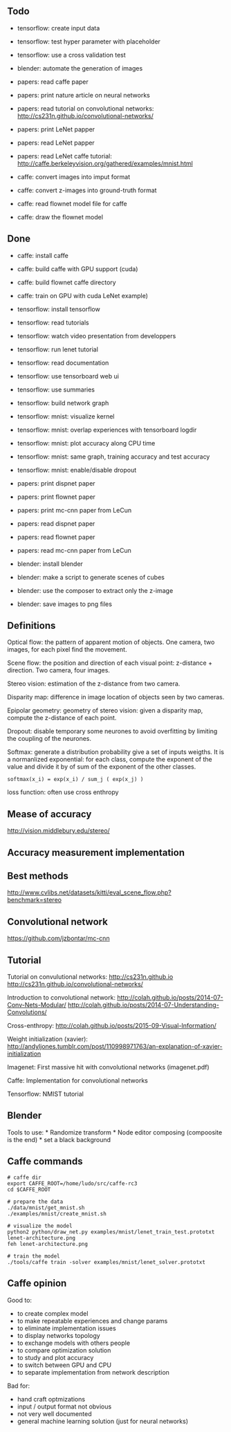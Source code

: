 ## Todo

* tensorflow: create input data
* tensorflow: test hyper parameter with placeholder
* tensorflow: use a cross validation test

* blender: automate the generation of images

* papers: read caffe paper
* papers: print nature article on neural networks
* papers: read tutorial on convolutional networks: http://cs231n.github.io/convolutional-networks/
* papers: print LeNet papper
* papers: read LeNet papper
* papers: read LeNet caffe tutorial:  http://caffe.berkeleyvision.org/gathered/examples/mnist.html

* caffe: convert images into imput format
* caffe: convert z-images into ground-truth format
* caffe: read flownet model file for caffe
* caffe: draw the flownet model

## Done

* caffe: install caffe
* caffe: build caffe with GPU support (cuda)
* caffe: build flownet caffe directory
* caffe: train on GPU with cuda LeNet example)

* tensorflow: install tensorflow
* tensorflow: read tutorials
* tensorflow: watch video presentation from developpers
* tensorflow: run lenet tutorial
* tensorflow: read documentation
* tensorflow: use tensorboard web ui
* tensorflow: use summaries
* tensorflow: build network graph 
* tensorflow: mnist: visualize kernel
* tensorflow: mnist: overlap experiences with tensorboard logdir
* tensorflow: mnist: plot accuracy along CPU time
* tensorflow: mnist: same graph, training accuracy and test accuracy
* tensorflow: mnist: enable/disable dropout

* papers: print dispnet paper
* papers: print flownet paper
* papers: print mc-cnn paper from LeCun
* papers: read dispnet paper
* papers: read flownet paper
* papers: read mc-cnn paper from LeCun

* blender: install blender
* blender: make a script to generate scenes of cubes
* blender: use the composer to extract only the z-image
* blender: save images to png files


## Definitions

Optical flow: the pattern of apparent motion of
objects. One camera, two images, for each pixel find the movement.

Scene flow: the position and direction of each visual point:
z-distance + direction. Two camera, four images.

Stereo vision: estimation of the z-distance from two camera.

Disparity map: difference in image location of objects seen by two
cameras.

Epipolar geometry: geometry of stereo vision: given a disparity map,
compute the z-distance of each point.

Dropout: disable temporary some neurones to avoid overfitting by
limiting the coupling of the neurones.

Softmax: generate a distribution probability give a set of inputs
weigths. It is a normanlized exponential: for each class, compute the
exponent of the value and divide it by of sum of the exponent of the
other classes.

	softmax(x_i) = exp(x_i) / sum_j ( exp(x_j) )


loss function: often use cross enthropy



## Mease of accuracy

http://vision.middlebury.edu/stereo/

## Accuracy measurement implementation

## Best methods

http://www.cvlibs.net/datasets/kitti/eval_scene_flow.php?benchmark=stereo

## Convolutional network

https://github.com/jzbontar/mc-cnn

## Tutorial

Tutorial on convulutional networks:
	http://cs231n.github.io
	http://cs231n.github.io/convolutional-networks/

Introduction to convolutional network:
	http://colah.github.io/posts/2014-07-Conv-Nets-Modular/
	http://colah.github.io/posts/2014-07-Understanding-Convolutions/

Cross-enthropy:
	http://colah.github.io/posts/2015-09-Visual-Information/

Weight initialization (xavier):
	http://andyljones.tumblr.com/post/110998971763/an-explanation-of-xavier-initialization

Imagenet: First massive hit with convolutional networks (imagenet.pdf)


Caffe: Implementation for convolutional networks

Tensorflow: NMIST tutorial

## Blender

Tools to use:
	* Randomize transform
	* Node editor composing (compoosite is the end)
	* set a black background


## Caffe commands

	# caffe dir
	export CAFFE_ROOT=/home/ludo/src/caffe-rc3
	cd $CAFFE_ROOT

	# prepare the data
	./data/mnist/get_mnist.sh
	./examples/mnist/create_mnist.sh

	# visualize the model
	python2 python/draw_net.py examples/mnist/lenet_train_test.prototxt lenet-architecture.png
	feh lenet-architecture.png

	# train the model
	./tools/caffe train -solver examples/mnist/lenet_solver.prototxt

## Caffe opinion

Good to:
* to create complex model
* to make repeatable experiences and change params
* to eliminate implementation issues
* to display networks topology
* to exchange models with others people
* to compare optimization solution
* to study and plot accuracy 
* to switch between GPU and CPU
* to separate implementation from network description

Bad for:
* hand craft optmizations
* input / output format not obvious
* not very well documented
* general machine learning solution (just for neural networks)
